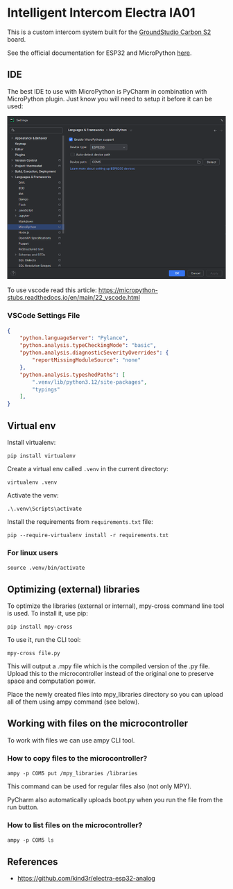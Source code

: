 # Intelligent Intercom Electra IA01

This is a custom intercom system built for the [GroundStudio Carbon S2](https://github.com/GroundStudio/GroundStudio_Carbon_S2/tree/main) board.

See the official documentation for ESP32 and MicroPython [here](https://docs.micropython.org/en/latest/esp32/quickref.html#).

## IDE

The best IDE to use with MicroPython is PyCharm in combination with MicroPython plugin. Just know you will need to setup
it before it can be used:

![MicroPython Plugin Settings](assets/micro_python_plugin_setup.png)

To use vscode read this article: https://micropython-stubs.readthedocs.io/en/main/22_vscode.html

### VSCode Settings File

```json
{
    "python.languageServer": "Pylance",
    "python.analysis.typeCheckingMode": "basic",
    "python.analysis.diagnosticSeverityOverrides": {
        "reportMissingModuleSource": "none"
    },
    "python.analysis.typeshedPaths": [
        ".venv/lib/python3.12/site-packages",
        "typings"
    ],
}
```

## Virtual env

Install virtualenv:

```shell
pip install virtualenv
```

Create a virtual env called `.venv` in the current directory:

```shell
virtualenv .venv
```

Activate the venv:

```shell
.\.venv\Scripts\activate
```

Install the requirements from `requirements.txt` file:

```shell
pip --require-virtualenv install -r requirements.txt
```

### For linux users

```shell
source .venv/bin/activate
```

## Optimizing (external) libraries

To optimize the libraries (external or internal), mpy-cross command line tool is used. To install it, use pip:

```shell
pip install mpy-cross
```

To use it, run the CLI tool:

```shell
mpy-cross file.py
```

This will output a .mpy file which is the compiled version of the .py file. 
Upload this to the microcontroller instead of the original one to preserve space and computation power.

Place the newly created files into mpy_libraries directory so you can upload all of them using ampy command (see below).

## Working with files on the microcontroller

To work with files we can use ampy CLI tool.

### How to copy files to the microcontroller?

```shell
ampy -p COM5 put /mpy_libraries /libraries
```

This command can be used for regular files also (not only MPY).

PyCharm also automatically uploads boot.py when you run the file from the run button.

### How to list files on the microcontroller?

```shell
ampy -p COM5 ls
```

## References

- https://github.com/kind3r/electra-esp32-analog
